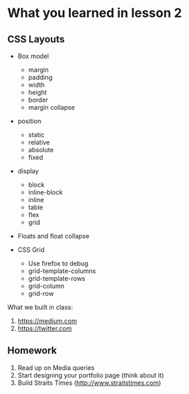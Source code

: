 # What you learned in lesson 2

## CSS Layouts

- Box model
  + margin
  + padding
  + width
  + height
  + border
  + margin collapse

- position
  + static
  + relative
  + absolute
  + fixed

- display
  + block
  + inline-block
  + inline
  + table
  + flex
  + grid

- Floats and float collapse

- CSS Grid
  + Use firefox to debug
  + grid-template-columns
  + grid-template-rows
  + grid-column
  + grid-row

What we built in class:

1. https://medium.com
2. https://twitter.com

## Homework

1. Read up on Media queries
2. Start designing your portfolio page (think about it)
3. Build Straits Times (http://www.straitstimes.com)
